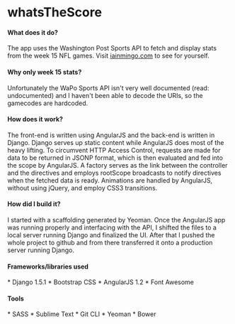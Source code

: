 whatsTheScore
=============

<h4>What does it do?</h4>
The app uses the Washington Post Sports API to fetch and display stats from the week 15 NFL games. Visit <a href='http://iainmingo.com/'>iainmingo.com</a> to see for yourself.

<h4>Why only week 15 stats?</h4>
Unfortunately the WaPo Sports API isn't very well documented (read: undocumented) and I haven't been able to decode the URIs, so the gamecodes are hardcoded.

<h4>How does it work?</h4>
The front-end is written using AngularJS and the back-end is written in Django. Django serves up static content while AngularJS does most of the heavy lifting. To circumvent HTTP Access Control, requests are made for data to be returned in JSONP format, which is then evaluated and fed into the scope by AngularJS. A factory serves as the link between the controller and the directives and employs rootScope broadcasts to notify directives when the fetched data is ready. Animations are handled by AngularJS, without using jQuery, and employ CSS3 transitions.

<h4>How did I build it?</h4>
I started with a scaffolding generated by Yeoman. Once the AngularJS app was running properly and interfacing with the API, I shifted the files to a local server running Django and finalized the UI. After that I pushed the whole project to github and from there transferred it onto a production server running Django.

<h4>Frameworks/libraries used</h4>
* Django 1.5.1
* Bootstrap CSS
* AngularJS 1.2
* Font Awesome

<h4>Tools</h4>
* SASS
* Sublime Text
* Git CLI
* Yeoman
* Bower


